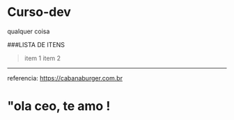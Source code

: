 # Curso-dev
qualquer coisa


###LISTA DE ITENS
 > item 1
 > item 2

 -------------
referencia: 
https://cabanaburger.com.br


# "ola ceo, te amo !

